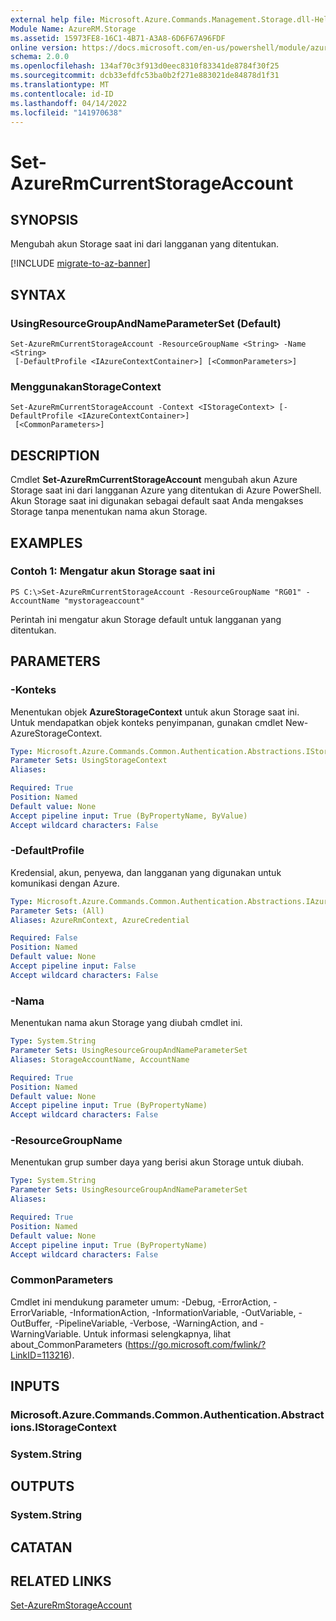 ```yaml
---
external help file: Microsoft.Azure.Commands.Management.Storage.dll-Help.xml
Module Name: AzureRM.Storage
ms.assetid: 15973FE8-16C1-4B71-A3A8-6D6F67A96FDF
online version: https://docs.microsoft.com/en-us/powershell/module/azurerm.storage/set-azurermcurrentstorageaccount
schema: 2.0.0
ms.openlocfilehash: 134af70c3f913d0eec8310f83341de8784f30f25
ms.sourcegitcommit: dcb33efdfc53ba0b2f271e883021de84878d1f31
ms.translationtype: MT
ms.contentlocale: id-ID
ms.lasthandoff: 04/14/2022
ms.locfileid: "141970638"
---
```

# Set-AzureRmCurrentStorageAccount

## SYNOPSIS
Mengubah akun Storage saat ini dari langganan yang ditentukan.

[!INCLUDE [migrate-to-az-banner](../../includes/migrate-to-az-banner.md)]

## SYNTAX

### UsingResourceGroupAndNameParameterSet (Default)
```
Set-AzureRmCurrentStorageAccount -ResourceGroupName <String> -Name <String>
 [-DefaultProfile <IAzureContextContainer>] [<CommonParameters>]
```

### MenggunakanStorageContext
```
Set-AzureRmCurrentStorageAccount -Context <IStorageContext> [-DefaultProfile <IAzureContextContainer>]
 [<CommonParameters>]
```

## DESCRIPTION
Cmdlet **Set-AzureRmCurrentStorageAccount** mengubah akun Azure Storage saat ini dari langganan Azure yang ditentukan di Azure PowerShell.
Akun Storage saat ini digunakan sebagai default saat Anda mengakses Storage tanpa menentukan nama akun Storage.

## EXAMPLES

### Contoh 1: Mengatur akun Storage saat ini
```
PS C:\>Set-AzureRmCurrentStorageAccount -ResourceGroupName "RG01" -AccountName "mystorageaccount"
```

Perintah ini mengatur akun Storage default untuk langganan yang ditentukan.

## PARAMETERS

### -Konteks
Menentukan objek **AzureStorageContext** untuk akun Storage saat ini.
Untuk mendapatkan objek konteks penyimpanan, gunakan cmdlet New-AzureStorageContext.

```yaml
Type: Microsoft.Azure.Commands.Common.Authentication.Abstractions.IStorageContext
Parameter Sets: UsingStorageContext
Aliases:

Required: True
Position: Named
Default value: None
Accept pipeline input: True (ByPropertyName, ByValue)
Accept wildcard characters: False
```

### -DefaultProfile
Kredensial, akun, penyewa, dan langganan yang digunakan untuk komunikasi dengan Azure.

```yaml
Type: Microsoft.Azure.Commands.Common.Authentication.Abstractions.IAzureContextContainer
Parameter Sets: (All)
Aliases: AzureRmContext, AzureCredential

Required: False
Position: Named
Default value: None
Accept pipeline input: False
Accept wildcard characters: False
```

### -Nama
Menentukan nama akun Storage yang diubah cmdlet ini.

```yaml
Type: System.String
Parameter Sets: UsingResourceGroupAndNameParameterSet
Aliases: StorageAccountName, AccountName

Required: True
Position: Named
Default value: None
Accept pipeline input: True (ByPropertyName)
Accept wildcard characters: False
```

### -ResourceGroupName
Menentukan grup sumber daya yang berisi akun Storage untuk diubah.

```yaml
Type: System.String
Parameter Sets: UsingResourceGroupAndNameParameterSet
Aliases:

Required: True
Position: Named
Default value: None
Accept pipeline input: True (ByPropertyName)
Accept wildcard characters: False
```

### CommonParameters
Cmdlet ini mendukung parameter umum: -Debug, -ErrorAction, -ErrorVariable, -InformationAction, -InformationVariable, -OutVariable, -OutBuffer, -PipelineVariable, -Verbose, -WarningAction, and -WarningVariable. Untuk informasi selengkapnya, lihat about_CommonParameters (https://go.microsoft.com/fwlink/?LinkID=113216).

## INPUTS

### Microsoft.Azure.Commands.Common.Authentication.Abstractions.IStorageContext

### System.String

## OUTPUTS

### System.String

## CATATAN

## RELATED LINKS

[Set-AzureRmStorageAccount](./Set-AzureRmStorageAccount.md)


